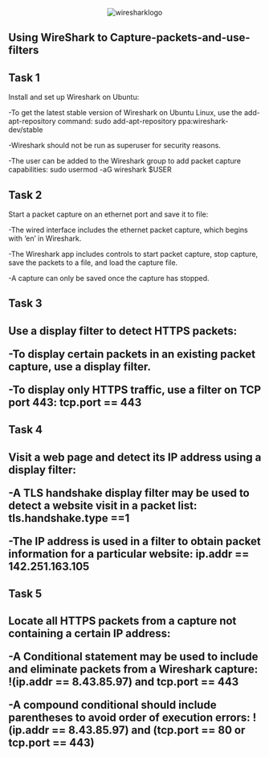 <p align="center">
<img src="https://github.com/itsims007/Capturing-packets-and-using-filters/assets/105188024/8da1e134-7d14-4446-967c-7ddc27fbfea6)"alt="wiresharklogo"/>
</p>
<h2>Using WireShark to Capture-packets-and-use-filters</h2>

<h2>Task 1</h2>
Install and set up Wireshark on Ubuntu:

  -To get the latest stable version of Wireshark on Ubuntu Linux, use the add-apt-repository command: sudo add-apt-repository ppa:wireshark-dev/stable

  -Wireshark should not be run as superuser for security reasons.

  -The user can be added to the Wireshark group to add packet capture capabilities: sudo usermod -aG wireshark $USER


<h2>Task 2</h2>

Start a packet capture on an ethernet port and save it to file:

  -The wired interface includes the ethernet packet capture, which begins with ‘en’ in Wireshark.

  -The Wireshark app includes controls to start packet capture, stop capture, save the packets to a file, and load the capture file.

  -A capture can only be saved once the capture has stopped.


<h2>Task 3<h2>

  Use a display filter to detect HTTPS packets:

  -To display certain packets in an existing packet capture, use a display filter.

  -To display only HTTPS traffic, use a filter on TCP port 443: tcp.port == 443


<h2>Task 4<h2>

  Visit a web page and detect its IP address using a display filter:

  -A TLS handshake display filter may be used to detect a website visit in a packet list: tls.handshake.type ==1

  -The IP address is used in a filter to obtain packet information for a particular website: ip.addr == 142.251.163.105


<h2>Task 5<h2>

  Locate all HTTPS packets from a capture not containing a certain IP address:

  -A Conditional statement may be used to include and eliminate packets from a Wireshark capture: !(ip.addr == 8.43.85.97) and tcp.port == 443

  -A compound conditional should include parentheses to avoid order of execution errors: !(ip.addr == 8.43.85.97) and (tcp.port == 80 or tcp.port == 443)
